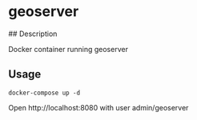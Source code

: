 
# geoserver

## Description

Docker container running geoserver

## Usage

`docker-compose up -d`

Open http://localhost:8080 with user admin/geoserver


